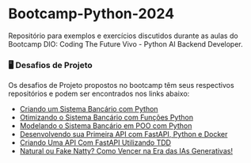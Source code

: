 # Bootcamp-Python-2024
Repositório para exemplos e exercícios discutidos durante as aulas do Bootcamp DIO: Coding The Future Vivo - Python AI Backend Developer.

### 🖥️ Desafios de Projeto
Os desafios de Projeto propostos no bootcamp têm seus respectivos repositórios e podem ser encontrados nos links abaixo:
- [Criando um Sistema Bancário com Python](https://github.com/aduarte09/dio-lab-sistema-banco)
- [Otimizando o Sistema Bancário com Funções Python](https://github.com/aduarte09/dio-lab-sistema-banco-otimizado)
- [Modelando o Sistema Bancário em POO com Python](https://github.com/aduarte09/dio-lab-sistema-banco-poo)
- [Desenvolvendo sua Primeira API com FastAPI, Python e Docker](https://github.com/aduarte09/dio-lab-fastapi)
- [Criando Uma API Com FastAPI Utilizando TDD](https://github.com/aduarte09/dio-lab-fastapi-tdd)
- [Natural ou Fake Natty? Como Vencer na Era das IAs Generativas!](https://github.com/aduarte09/dio-lab-ias-generativas)
